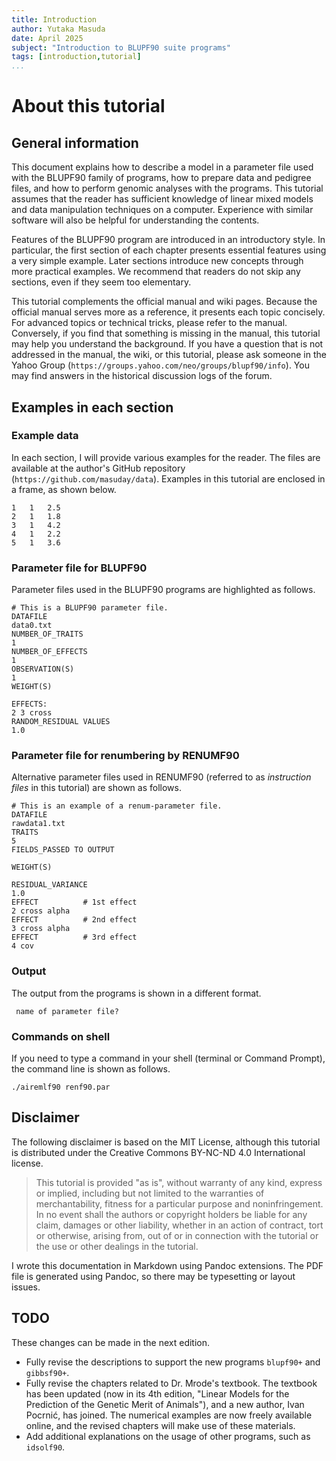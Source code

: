 ```yaml
---
title: Introduction
author: Yutaka Masuda
date: April 2025
subject: "Introduction to BLUPF90 suite programs"
tags: [introduction,tutorial]
...
```


About this tutorial
===================

General information
-------------------

This document explains how to describe a model in a parameter file used with the BLUPF90 family of programs, how to prepare data and pedigree files, and how to perform genomic analyses with the programs. This tutorial assumes that the reader has sufficient knowledge of linear mixed models and data manipulation techniques on a computer. Experience with similar software will also be helpful for understanding the contents.

Features of the BLUPF90 program are introduced in an introductory style. In particular, the first section of each chapter presents essential features using a very simple example. Later sections introduce new concepts through more practical examples. We recommend that readers do not skip any sections, even if they seem too elementary.

This tutorial complements the official manual and wiki pages. Because the official manual serves more as a reference, it presents each topic concisely. For advanced topics or technical tricks, please refer to the manual. Conversely, if you find that something is missing in the manual, this tutorial may help you understand the background. If you have a question that is not addressed in the manual, the wiki, or this tutorial, please ask someone in the Yahoo Group (`https://groups.yahoo.com/neo/groups/blupf90/info`). You may find answers in the historical discussion logs of the forum.

Examples in each section
------------------------

### Example data

In each section, I will provide various examples for the reader. The files are available at the author's GitHub repository (`https://github.com/masuday/data`). Examples in this tutorial are enclosed in a frame, as shown below.

~~~~~{language=text caption="example.txt"}
1   1   2.5
2   1   1.8
3   1   4.2
4   1   2.2
5   1   3.6
~~~~~

### Parameter file for BLUPF90

Parameter files used in the BLUPF90 programs are highlighted as follows.

~~~~~{language=blupf90 caption="param0.txt"}
# This is a BLUPF90 parameter file.
DATAFILE
data0.txt
NUMBER_OF_TRAITS
1
NUMBER_OF_EFFECTS
1
OBSERVATION(S)
1
WEIGHT(S)

EFFECTS:
2 3 cross
RANDOM_RESIDUAL VALUES
1.0
~~~~~

### Parameter file for renumbering by RENUMF90

Alternative parameter files used in RENUMF90 (referred to as *instruction files* in this tutorial) are shown as follows.

~~~~~{language=renumf90 caption="renum1.txt"}
# This is an example of a renum-parameter file.
DATAFILE
rawdata1.txt
TRAITS
5
FIELDS_PASSED TO OUTPUT

WEIGHT(S)

RESIDUAL_VARIANCE
1.0
EFFECT          # 1st effect
2 cross alpha
EFFECT          # 2nd effect
3 cross alpha
EFFECT          # 3rd effect
4 cov
~~~~~

### Output

The output from the programs is shown in a different format.

~~~~~{language=output}
 name of parameter file?
~~~~~

### Commands on shell

If you need to type a command in your shell (terminal or Command Prompt), the command line is shown as follows.

~~~~~{language=shell}
./airemlf90 renf90.par
~~~~~


Disclaimer
----------

The following disclaimer is based on the MIT License, although this tutorial is distributed under the Creative Commons BY-NC-ND 4.0 International license.

> This tutorial is provided "as is", without warranty of any kind, express or implied, including but not limited to the warranties of merchantability, fitness for a particular purpose and noninfringement.
> In no event shall the authors or copyright holders be liable for any claim, damages or other liability, whether in an action of contract, tort or otherwise, arising from, out of or in connection with the tutorial or the use or other dealings in the tutorial.

I wrote this documentation in Markdown using Pandoc extensions. The PDF file is generated using Pandoc, so there may be typesetting or layout issues.

TODO
----

These changes can be made in the next edition.

- Fully revise the descriptions to support the new programs `blupf90+` and `gibbsf90+`.
- Fully revise the chapters related to Dr. Mrode's textbook. The textbook has been updated (now in its 4th edition, "Linear Models for the Prediction of the Genetic Merit of Animals"), and a new author, Ivan Pocrnić, has joined. The numerical examples are now freely available online, and the revised chapters will make use of these materials.
- Add additional explanations on the usage of other programs, such as `idsolf90`.

